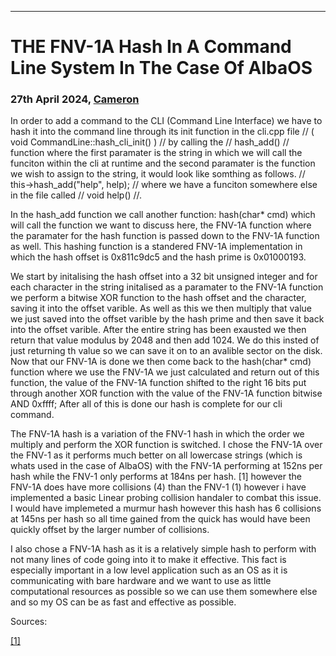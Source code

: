 * * *

THE FNV-1A Hash In A Command Line System In The Case Of AlbaOS
==============================================================

### 27th April 2024, [Cameron](https://candid-quokka-da2c12.netlify.app/)








In order to add a command to the CLI (Command Line Interface) we have to hash it into the command line through its init function in the cli.cpp file // ( void CommandLine::hash\_cli\_init() ) // by calling the // hash\_add() // function where the first paramater is the string in which we will call the funciton within the cli at runtime and the second paramater is the function we wish to assign to the string, it would look like somthing as follows. // this->hash\_add("help", help); // where we have a funciton somewhere else in the file called // void help() //.

In the hash\_add function we call another function: hash(char\* cmd) which will call the function we want to discuss here, the FNV-1A function where the paramater for the hash function is passed down to the FNV-1A function as well. This hashing function is a standered FNV-1A implementation in which the hash offset is 0x811c9dc5 and the hash prime is 0x01000193.

We start by initalising the hash offset into a 32 bit unsigned integer and for each character in the string initalised as a paramater to the FNV-1A function we perform a bitwise XOR function to the hash offset and the character, saving it into the offset varible. As well as this we then multiply that value we just saved into the offset varible by the hash prime and then save it back into the offset varible. After the entire string has been exausted we then return that value modulus by 2048 and then add 1024. We do this insted of just returning th value so we can save it on to an avalible sector on the disk. Now that our FNV-1A is done we then come back to the hash(char\* cmd) function where we use the FNV-1A we just calculated and return out of this function, the value of the FNV-1A function shifted to the right 16 bits put through another XOR function with the value of the FNV-1A function bitwise AND 0xffff; After all of this is done our hash is complete for our cli command.

The FNV-1A hash is a variation of the FNV-1 hash in which the order we multiply and perform the XOR function is switched. I chose the FNV-1A over the FNV-1 as it performs much better on all lowercase strings (which is whats used in the case of AlbaOS) with the FNV-1A performing at 152ns per hash while the FNV-1 only performs at 184ns per hash. \[1\] however the FNV-1A does have more collisions (4) than the FNV-1 (1) however i have implemented a basic Linear probing collision handaler to combat this issue. I would have implemeted a murmur hash however this hash has 6 collisions at 145ns per hash so all time gained from the quick has would have been quickly offset by the larger number of collisions.

I also chose a FNV-1A hash as it is a relatively simple hash to perform with not many lines of code going into it to make it effective. This fact is especially important in a low level application such as an OS as it is communicating with bare hardware and we want to use as little computational resources as possible so we can use them somewhere else and so my OS can be as fast and effective as possible.






Sources:

[\[1\]](https://softwareengineering.stackexchange.com/questions/49550/which-hashing-algorithm-is-best-for-uniqueness-and-speed)
